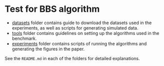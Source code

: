 # Test for BBS algorithm

- [datasets](./datasets/) folder contains guide to download the datasets used in the experiments, as well as scripts for generating simulated data.
- [tools](./tools/) folder contains guidelines on setting up the algorithms used in the benchmark.
- [experiments](./experiments/) folder contains scripts of running the algorithms and generating the figures in the paper.

See the `README.md` in each of the folders for detailed explanations.